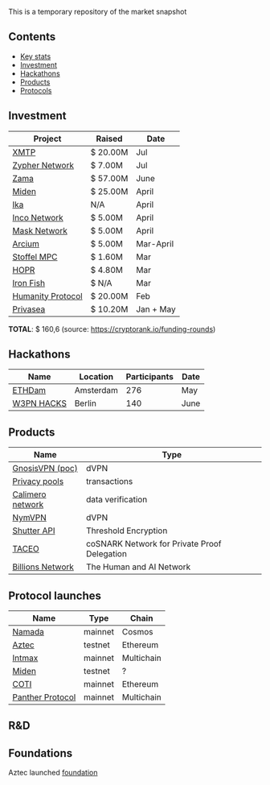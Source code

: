 This is a temporary repository of the market snapshot

## Contents
- [Key stats](#Key-stats)
- [Investment](#Investment)
- [Hackathons](#Hackathons)
- [Products](#Products)
- [Protocols](#Protocol-launches)

## Investment
| Project  | Raised | Date |
| ------------- | ------------- |------------- |
| [XMTP ](https://xmtp.org) | $ 20.00M | Jul | 
| [Zypher Network](https://zypher.network) | $ 7.00M | Jul | 
| [Zama](https://www.zama.ai) | $ 57.00M | June | 
| [Miden](https://miden.xyz) | $ 25.00M | April | 
| [Ika](https://ika.xyz) | N/A | April | 
| [Inco Network](https://www.inco.org) | $ 5.00M | April | 
| [Mask Network](https://www.mask.io) | $ 5.00M | April | 
| [Arcium](https://www.arcium.com) | $ 5.00M | Mar-April | 
| [Stoffel MPC](https://stoffelmpc.com) | $ 1.60M | Mar | 
| [HOPR](https://hoprnet.org) | $ 4.80M | Mar | 
| [Iron Fish](https://ironfish.network) | $ N/A | Mar | 
| [Humanity Protocol](https://www.humanity.org) | $ 20.00M | Feb |
| [Privasea](https://www.privasea.ai) | $ 10.20M | Jan + May | 

**TOTAL**: $ 160,6 (source: https://cryptorank.io/funding-rounds) 

## Hackathons
| Name  | Location | Participants | Date |
| ------------- | ------------- | ------------- | ------------- |
| [ETHDam](http://ethdam.com) | Amsterdam | 276 | May | 
| [W3PN HACKS](https://hackathon.web3privacy.info) | Berlin | 140 | June |

## Products
| Name  | Type | 
| ------------- | ------------- |
| [GnosisVPN (poc)](https://gnosisvpn.com) | dVPN |
| [Privacy pools](https://privacypools.com) | transactions |
| [Calimero network](https://calimero.network) | data verification |
| [NymVPN](https://nym.com) | dVPN | 
| [Shutter API](https://blog.shutter.network/introducing-shutter-api-threshold-encryption-service/) | Threshold Encryption |
| [TACEO](https://core.taceo.io/articles/taceo-proof/) | coSNARK Network for Private Proof Delegation |
| [Billions Network](https://billions.network) | The Human and AI Network |

## Protocol launches
| Name  | Type | Chain |
| ------------- | ------------- | ------------- |
| [Namada](http://namada.net) | mainnet | Cosmos |
| [Aztec](https://aztec.network) | testnet | Ethereum |
| [Intmax](https://intmax.io) | mainnet | Multichain |
| [Miden](https://miden.xyz) | testnet | ? |
| [COTI](https://coti.io) | mainnet | Ethereum |
| [Panther Protocol](https://www.pantherprotocol.io) | mainnet | Multichain |

## R&D

## Foundations
Aztec launched [foundation](https://aztec.foundation)

